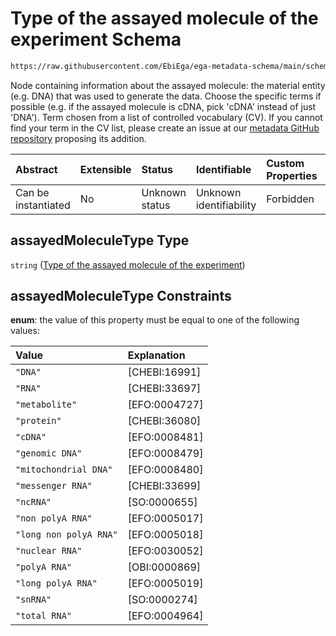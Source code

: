 # Type of the assayed molecule of the experiment Schema

```txt
https://raw.githubusercontent.com/EbiEga/ega-metadata-schema/main/schemas/EGA.experiment.json#/properties/assayedMoleculeType
```

Node containing information about the assayed molecule: the material entity (e.g. DNA) that was used to generate the data. Choose the specific terms if possible (e.g. if the assayed molecule is cDNA, pick 'cDNA' instead of just 'DNA'). Term chosen from a list of controlled vocabulary (CV). If you cannot find your term in the CV list, please create an issue at our [metadata GitHub repository](https://github.com/EbiEga/ega-metadata-schema/issues/new/choose) proposing its addition.

| Abstract            | Extensible | Status         | Identifiable            | Custom Properties | Additional Properties | Access Restrictions | Defined In                                                                           |
| :------------------ | :--------- | :------------- | :---------------------- | :---------------- | :-------------------- | :------------------ | :----------------------------------------------------------------------------------- |
| Can be instantiated | No         | Unknown status | Unknown identifiability | Forbidden         | Allowed               | none                | [EGA.experiment.json\*](../../../schemas/EGA.experiment.json "open original schema") |

## assayedMoleculeType Type

`string` ([Type of the assayed molecule of the experiment](ega-9-properties-type-of-the-assayed-molecule-of-the-experiment.md))

## assayedMoleculeType Constraints

**enum**: the value of this property must be equal to one of the following values:

| Value                  | Explanation    |
| :--------------------- | :------------- |
| `"DNA"`                | \[CHEBI:16991] |
| `"RNA"`                | \[CHEBI:33697] |
| `"metabolite"`         | \[EFO:0004727] |
| `"protein"`            | \[CHEBI:36080] |
| `"cDNA"`               | \[EFO:0008481] |
| `"genomic DNA"`        | \[EFO:0008479] |
| `"mitochondrial DNA"`  | \[EFO:0008480] |
| `"messenger RNA"`      | \[CHEBI:33699] |
| `"ncRNA"`              | \[SO:0000655]  |
| `"non polyA RNA"`      | \[EFO:0005017] |
| `"long non polyA RNA"` | \[EFO:0005018] |
| `"nuclear RNA"`        | \[EFO:0030052] |
| `"polyA RNA"`          | \[OBI:0000869] |
| `"long polyA RNA"`     | \[EFO:0005019] |
| `"snRNA"`              | \[SO:0000274]  |
| `"total RNA"`          | \[EFO:0004964] |
